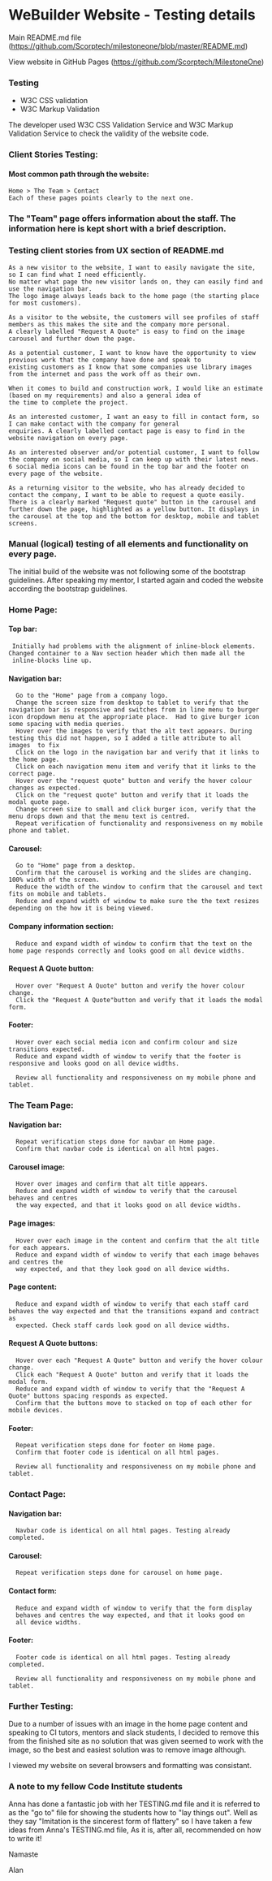 # WeBuilder Website - Testing details

Main README.md file (https://github.com/Scorptech/milestoneone/blob/master/README.md)

View website in GitHub Pages (https://github.com/Scorptech/MilestoneOne)

### Testing

* W3C CSS validation
* W3C Markup Validation

The developer used W3C CSS Validation Service and W3C Markup Validation Service to check the validity of the website code.

### Client Stories Testing:

#### Most common path through the website:

    Home > The Team > Contact
    Each of these pages points clearly to the next one. 

### The "Team" page offers information about the staff. The information here is kept short with a brief description.

### Testing client stories from UX section of README.md

    As a new visitor to the website, I want to easily navigate the site, so I can find what I need efficiently.
    No matter what page the new visitor lands on, they can easily find and use the navigation bar.
    The logo image always leads back to the home page (the starting place for most customers).
    
    As a visitor to the website, the customers will see profiles of staff members as this makes the site and the company more personal.
    A clearly labelled "Request A Quote" is easy to find on the image carousel and further down the page.
    
    As a potential customer, I want to know have the opportunity to view previous work that the company have done and speak to 
    existing customers as I know that some companies use library images from the internet and pass the work off as their own.

    When it comes to build and construction work, I would like an estimate (based on my requirements) and also a general idea of 
    the time to complete the project. 

    As an interested customer, I want an easy to fill in contact form, so I can make contact with the company for general
    enquiries. A clearly labelled contact page is easy to find in the website navigation on every page.

    As an interested observer and/or potential customer, I want to follow the company on social media, so I can keep up with their latest news.
    6 social media icons can be found in the top bar and the footer on every page of the website.

    As a returning visitor to the website, who has already decided to contact the company, I want to be able to request a quote easily.
    There is a clearly marked "Request quote" button in the carousel and further down the page, highlighted as a yellow button. It displays in the carousel at the top and the bottom for desktop, mobile and tablet screens.

### Manual (logical) testing of all elements and functionality on every page.

The initial build of the website was not following some of the bootstrap guidelines. After speaking my mentor, I started again and
coded the website according the bootstrap guidelines. 

### Home Page:

#### Top bar:
     Initially had problems with the alignment of inline-block elements. Changed container to a Nav section header which then made all the
     inline-blocks line up. 
    
####  Navigation bar:
      Go to the "Home" page from a company logo.
      Change the screen size from desktop to tablet to verify that the navigation bar is responsive and switches from in line menu to burger icon dropdown menu at the appropriate place.  Had to give burger icon some spacing with media queries. 
      Hover over the images to verify that the alt text appears. During testing this did not happen, so I added a title attribute to all images  to fix
      Click on the logo in the navigation bar and verify that it links to the home page.
      Click on each navigation menu item and verify that it links to the correct page.
      Hover over the "request quote" button and verify the hover colour changes as expected.
      Click on the "request quote" button and verify that it loads the modal quote page.
      Change screen size to small and click burger icon, verify that the menu drops down and that the menu text is centred.
      Repeat verification of functionality and responsiveness on my mobile phone and tablet.

####  Carousel:
      Go to "Home" page from a desktop.
      Confirm that the carousel is working and the slides are changing. 100% width of the screen.
      Reduce the width of the window to confirm that the carousel and text fits on mobile and tablets.
      Reduce and expand width of window to make sure the the text resizes depending on the how it is being viewed.

####  Company information section:
      Reduce and expand width of window to confirm that the text on the home page responds correctly and looks good on all device widths.

####  Request A Quote button:
      Hover over "Request A Quote" button and verify the hover colour change.
      Click the "Request A Quote"button and verify that it loads the modal form.

####  Footer:
      Hover over each social media icon and confirm colour and size transitions expected.
      Reduce and expand width of window to verify that the footer is responsive and looks good on all device widths.

      Review all functionality and responsiveness on my mobile phone and tablet.

### The Team Page:

####  Navigation bar:
      Repeat verification steps done for navbar on Home page.
      Confirm that navbar code is identical on all html pages.

####  Carousel image:
      Hover over images and confirm that alt title appears.
      Reduce and expand width of window to verify that the carousel behaves and centres 
      the way expected, and that it looks good on all device widths.

####  Page images:
      Hover over each image in the content and confirm that the alt title for each appears.
      Reduce and expand width of window to verify that each image behaves and centres the 
      way expected, and that they look good on all device widths.

####  Page content:
      Reduce and expand width of window to verify that each staff card behaves the way expected and that the transitions expand and contract as
      expected. Check staff cards look good on all device widths.

####  Request A Quote buttons:
      Hover over each "Request A Quote" button and verify the hover colour change.
      Click each "Request A Quote" button and verify that it loads the modal form.
      Reduce and expand width of window to verify that the "Request A Quote" buttons spacing responds as expected.
      Confirm that the buttons move to stacked on top of each other for mobile devices.

####  Footer:
      Repeat verification steps done for footer on Home page.
      Confirm that footer code is identical on all html pages.

      Review all functionality and responsiveness on my mobile phone and tablet.

### Contact Page:

####  Navigation bar:
      Navbar code is identical on all html pages. Testing already completed.

####  Carousel:
      Repeat verification steps done for carousel on home page.

####  Contact form:
      Reduce and expand width of window to verify that the form display 
      behaves and centres the way expected, and that it looks good on 
      all device widths.

####  Footer:
      Footer code is identical on all html pages. Testing already completed.

      Review all functionality and responsiveness on my mobile phone and tablet.

### Further Testing:

Due to a number of issues with an image in the home page content and speaking to CI tutors, mentors and slack students, I decided
to remove this from the finished site as no solution that was given seemed to work with the image, so the best and easiest solution was
to remove image although. 
 
I viewed my website on several browsers and formatting was consistant.

### A note to my fellow Code Institute students

Anna has done a fantastic job with her TESTING.md file and it is referred to as the "go to" file for showing the students how to "lay things out". Well as they say "Imitation is the sincerest form of flattery" so I have taken a few ideas from Anna's TESTING.md file, As it is, after all, 
recommended on how to write it!  

Namaste

Alan